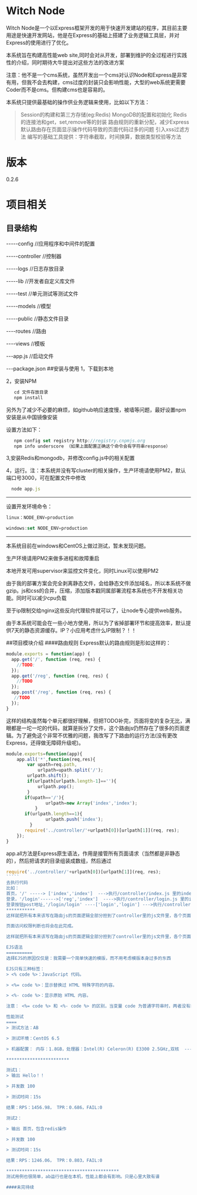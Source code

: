 Witch Node
=========

Witch Node是一个以Express框架开发的用于快速开发建站的程序，其目前主要用途是快速开发网站，他是在Express的基础上搭建了业务逻辑工具层，并对Express的使用进行了优化。

本系统旨在构建高性能web site,同时会对从开发，部署到维护的全过程进行实践性的介绍，同时期待大牛提出对这些方法的改进方案

注意：他不是一个cms系统，虽然开发出一个cms对认识Node和Express是非常有用，但我不会去构建，cms过度的封装只会影响性能，大型的web系统更需要Coder而不是cms。但构建cms也是容易的。

本系统只提供最基础的操作供业务逻辑来使用，比如以下方法：

> Session的构建和第三方存储(eg:Redis)
> MongoDB的配置和初始化
> Redis的连接池和get，set,remove等的封装
> 路由规则的重新分配，减少Express默认路由存在页面显示操作代码导致的页面代码过多的问题
> 引入xss过滤方法
> 编写的基础工具提供：字符串截取，时间换算，数据类型校验等方法

版本
=======
0.2.6


项目相关
==========

## 目录结构


   -----config //应用程序和中间件的配置

   -----controller //控制器

   -----logs  //日志存放目录

   -----lib //开发者自定义库文件

   -----test //单元测试等测试文件

   -----models  //模型

   -----public //静态文件目录

   ----routes  //路由

   ----views //模板

   ---app.js //启动文件

   ---package.json
##安装与使用
   1，下载到本地

   2，安装NPM
````js
   cd 文件存放目录
   npm install
````
   另外为了减少不必要的麻烦，如github响应速度慢，被墙等问题，最好设置npm安装是从中国镜像安装

   设置方法如下：
```````js
   npm config set registry http://registry.cnpmjs.org
   npm info underscore （如果上面配置正确这个命令会有字符串response）
````````
  3,安装Redis和mongodb，并修改config.js中的相关配置

  4，运行。注：本系统并没有写cluster的相关操作，生产环境请使用PM2，默认端口号3000，可在配置文件中修改
``````````js
  node app.js
``````````
********************
设置开发环境命令：

````js
linux：NODE_ENV=production

windows:set NODE_ENV=production
````

************************
本系统目前在windows和CentOS上做过测试，暂未发现问题。

生产环境请用PM2来做多进程和故障重启

本地开发可用supervisor来监控文件变化，同时Linux可以使用PM2

由于我的部署方案会完全剥离静态文件，会给静态文件添加域名，所以本系统不做gzip。js和css的合并，压缩，添加版本戳同属部署流程本系统也不开发相关功能。同时可以减少cpu负载

至于ip限制交给nginx这些反向代理软件就可以了，让node专心提供web服务。

由于本系统可能会在一些小地方使用，所以为了省掉部署环节和提高效率，默认提供7天的静态资源缓存。IP？小应用考虑什么IP限制？！！


##项目模块介绍
####路由规则
Express默认的路由规则是形如这样的：

````````js
module.exports = function(app) {
  app.get('/', function (req, res) {
	//TODO:
  });
  app.get('/reg', function (req, res) {
    //TODO
  });
  app.post('/reg', function (req, res) {
   //TODO
  });
}
``````````

这样的结构虽然每个单元都很好理解，但把TODO补完，页面将变的复杂无比，满眼都是一坨一坨的代码，就算是拆分了文件，这个路由js仍然存在了很多的页面逻辑。为了避免这个非常不优雅的问题，我改写了下路由的运行方法(没有更改Express，还得做无障碍升级呢)。

````````js
module.exports=function(app){
    app.all('*',function(req,res){
        var upath=req.path,
            urlpath=upath.split('/');
        urlpath.shift();
        if(urlpath[urlpath.length-1]==''){
            urlpath.pop();
        }
       if(upath=='/'){
               urlpath=new Array('index','index');
           }
       if(urlpath.length==1){
               urlpath.push('index');
         }
       require('../controller/'+urlpath[0])[urlpath[1]](req, res);
    });
}
```````````
app.all方法是Express原生语法，作用是接管所有页面请求（当然都是非静态的），然后把请求的目录组装成数组，然后通过

``````js
require('../controller/'+urlpath[0])[urlpath[1]](req, res);
`````
去执行代码
比如：
首页，'/' -----> ['index','index']  --->执行/controller/index.js 里的index方法
登录，'/login'------>['reg','index']  ---->执行/controller/login.js 里的index方法
登录按钮post地址,'/login/login' ----['login','login'] --->执行/controller/login.js 里的login方法
***********
这样就把所有本来该写在路由js的页面逻辑全部分担到了controller里的js文件里，各个页面的逻辑都不掺和，一下子感觉高雅了很多，而且两级目录(一文件名。一操作方法)在实际项目中已经基本够用了。

页面访问权限判断也将会在此完成。

这样就把所有本来该写在路由js的页面逻辑全部分担到了controller里的js文件里，各个页面的逻辑都不掺和，一下子感觉高雅了很多，而且两级目录(一文件名。一操作方法)在实际项目中已经基本够用了

EJS语法
==========
选择EJS的原因仅仅是：我需要一个简单快速的模版，而不用考虑模版本身过多的东西

EJS只有三种标签：
> <% code %>：JavaScript 代码。

> <%= code %>：显示替换过 HTML 特殊字符的内容。

> <%- code %>：显示原始 HTML 内容。

注意： <%= code %> 和 <%- code %> 的区别，当变量 code 为普通字符串时，两者没有区别。当 code 比如为 <h1\>hello</h1\> 这种字符串时，<%= code %\> 会原样输出 <h1\>hello</h1\>，而 <%- code %\> 则会显示 H1 大的 hello 字符串。 

性能测试
====
> 测试方法：AB

> 测试环境：CentOS 6.5

> 机器配置： 内存：1.8GB，处理器：Intel(R) Celeron(R) E3300 2.5GHz,双核  -----配置真够差劲的，无奈

************************

测试1：
> 输出 Hello！！

> 并发数 100

> 测试时间：15s

结果：RPS：1456.98， TPR：0.686，FAIL:0

测试2：

> 输出 首页，包含redis操作

> 并发数 100

> 测试时间：15s

结果：RPS：1246.06， TPR：0.803，FAIL:0

*******************************************
测试用例也很简单，ab运行也是在本机，性能上都会有影响。只是心里大致有谱

####未完待续




